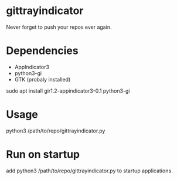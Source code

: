 # gittrayindicator
Never forget to push your repos ever again.

# Dependencies

- AppIndicator3
- python3-gi
- GTK (probaly installed)

sudo apt install gir1.2-appindicator3-0.1 python3-gi

# Usage

python3 /path/to/repo/gittrayindicator.py

# Run on startup
add python3 /path/to/repo/gittrayindicator.py to startup applications
